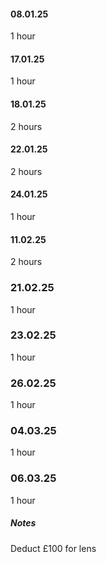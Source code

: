 #### 08.01.25
1 hour

#### 17.01.25
1 hour

#### 18.01.25
2 hours

#### 22.01.25
2 hours

#### 24.01.25
1 hour

#### 11.02.25
2 hours

### 21.02.25
1 hour

### 23.02.25
1 hour

### 26.02.25
1 hour

### 04.03.25
1 hour

### 06.03.25
1 hour

##### Notes
Deduct £100 for lens